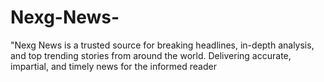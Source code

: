 # Nexg-News-
"Nexg News is a trusted source for breaking headlines, in-depth analysis, and top trending stories from around the world. Delivering accurate, impartial, and timely news for the informed reader
